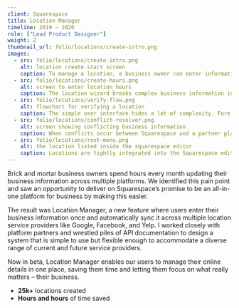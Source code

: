 ```yaml
---
client: Squarespace
title: Location Manager
timeline: 2019 – 2020
role: ["Lead Product Designer"]
weight: 2
thumbnail_url: folio/locations/create-intro.png
images:
  - src: folio/locations/create-intro.png
    alt: location create start screen
    caption: To manage a location, a business owner can enter information or import an existing Google business listing.
  - src: folio/locations/create-hours.png
    alt: screen to enter location hours
    caption: The location wizard breaks complex business information into simple steps. The business hours input here is a big improvement in ease and time saved over experiences on other platforms.
  - src: folio/locations/verify-flow.png
    alt: flowchart for verifying a location
    caption: The simple user interface hides a lot of complexity. Fore example, each location must be checked against existing listings and verified using a poorly documented API.
  - src: folio/locations/conflict-resolver.png
    alt: screen showing conflicting business information
    caption: When conflicts occur between Squarespace and a partner platform, users can resolve each instance in an efficent flow.
  - src: folio/locations/root-menu.png
    alt: the location listed inside the squarespace editor
    caption: Locations are tightly integrated into the Squarespace editor. Managing your syndicated information feels just like managing any other site content.
---
```

 
Brick and mortar business owners spend hours every month updating their business information across multiple platforms. We identified this pain point and saw an opportunity to deliver on Squarespace’s promise to be an all-in-one platform for business by making this easier. 

The result was Location Manager, a new feature where users enter their business information once and automatically sync it across multiple location service providers like Google, Facebook, and Yelp. I worked closely with platform partners and wrestled piles of API documentation to design a system that is simple to use but flexible enough to accommodate a diverse range of current and future service providers. 

Now in beta, Location Manager enables our users to manage their online details in one place, saving them time and letting them focus on what really matters – their business.

- **25k+** locations created
- **Hours and hours** of time saved

